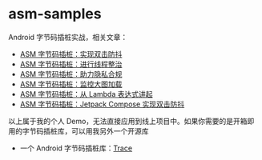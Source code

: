 # asm-samples

Android 字节码插桩实战，相关文章：

- [ASM 字节码插桩：实现双击防抖](https://juejin.cn/post/7042328862872567838)
- [ASM 字节码插桩：进行线程整治](https://juejin.cn/post/7044339202997092383)
- [ASM 字节码插桩：助力隐私合规](https://juejin.cn/post/7046207125785149448)
- [ASM 字节码插桩：监控大图加载](https://juejin.cn/post/7074970389188706318)
- [ASM 字节码插桩：从 Lambda 表达式讲起](https://juejin.cn/post/7151798531672506398)
- [ASM 字节码插桩：Jetpack Compose 实现双击防抖](https://juejin.cn/post/7158061389503250445)

以上属于我的个人 Demo，无法直接应用到线上项目中。如果你需要的是开箱即用的字节码插桩库，可以用我另外一个开源库

- 一个 Android 字节码插桩库：[Trace](https://github.com/leavesCZY/Trace)
